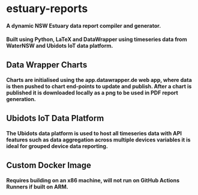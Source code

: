 # estuary-reports

#### A dynamic NSW Estuary data report compiler and generator. 
#### Built using Python, LaTeX and DataWrapper using timeseries data from WaterNSW and Ubidots IoT data platform.

## Data Wrapper Charts
#### Charts are initialised using the app.datawrapper.de web app, where data is then pushed to chart end-points to update and publish. After a chart is published it is downloaded locally as a png to be used in PDF report generation.

## Ubidots IoT Data Platform
#### The Ubidots data platform is used to host all timeseries data with API features such as data aggregation across multiple devices variables it is ideal for grouped device data reporting.

## Custom Docker Image
#### Requires building on an x86 machine, will not run on GitHub Actions Runners if built on ARM.